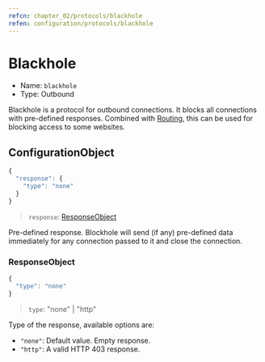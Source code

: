 ```yaml
---
refcn: chapter_02/protocols/blackhole
refen: configuration/protocols/blackhole
---
```


# Blackhole

* Name: `blackhole`
* Type: Outbound

Blackhole is a protocol for outbound connections. It blocks all connections with pre-defined responses. Combined with [Routing](../routing.md), this can be used for blocking access to some websites.

## ConfigurationObject

```javascript
{
  "response": {
    "type": "none"
  }
}
```

> `response`: [ResponseObject](#responseobject)

Pre-defined response. Blockhole will send (if any) pre-defined data immediately for any connection passed to it and close the connection.

### ResponseObject

```javascript
{
  "type": "none"
}
```

> `type`: "none" | "http"

Type of the response, available options are:

* `"none"`: Default value. Empty response.
* `"http"`: A valid HTTP 403 response.
